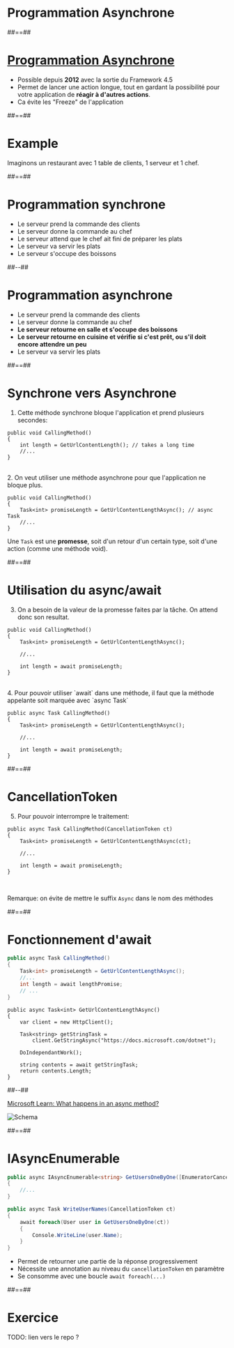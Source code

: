 <!-- .slide: class="transition bg-blue" -->

# Programmation Asynchrone

##==##

# [Programmation Asynchrone](https://learn.microsoft.com/en-us/dotnet/csharp/asynchronous-programming/)

- Possible depuis **2012** avec la sortie du Framework 4.5
- Permet de lancer une action longue,
  tout en gardant la possibilité pour votre application de **réagir à d'autres actions**.
- Ca évite les "Freeze" de l'application

##==## 

# Example

Imaginons un restaurant avec 1 table de clients, 1 serveur et 1 chef.

##==##

<!-- .slide: class="two-column" data-background="#2c3c4e"-->
# Programmation **synchrone**
- Le serveur prend la commande des clients
- Le serveur donne la commande au chef
- Le serveur attend que le chef ait fini de préparer les plats
- Le serveur va servir les plats
- Le serveur s'occupe des boissons
<!-- .element: class="list-fragment" -->

##--##
# Programmation **asynchrone**
- Le serveur prend la commande des clients
- Le serveur donne la commande au chef
- **Le serveur retourne en salle et s'occupe des boissons**
- **Le serveur retourne en cuisine et vérifie si c'est prêt, ou s'il doit encore attendre un peu**
- Le serveur va servir les plats
<!-- .element: class="list-fragment" -->

##==## 

# Synchrone vers Asynchrone

1. Cette méthode synchrone bloque l'application et prend plusieurs secondes:

```csharp[]
public void CallingMethod()
{
    int length = GetUrlContentLength(); // takes a long time
    //...
}
```

<br /> 

<div class="fragment"> 
2. On veut utiliser une méthode asynchrone pour que l'application ne bloque plus.

```csharp[1-5|3]
public void CallingMethod()
{
    Task<int> promiseLength = GetUrlContentLengthAsync(); // async Task
    //...
}
```
Une `Task` est une **promesse**, soit d'un retour d'un certain type, soit d'une action (comme une méthode void).
</div>

##==##

# Utilisation du async/await

3. On a besoin de la valeur de la promesse faites par la tâche. On attend donc son resultat.

```csharp[1-8|7]
public void CallingMethod()
{
    Task<int> promiseLength = GetUrlContentLengthAsync();

    //...

    int length = await promiseLength;
}
```

<br /> 

<div class="fragment"> 
4. Pour pouvoir utiliser `await` dans une méthode, il faut que la méthode appelante soit marquée avec `async Task`

```csharp[1-8|1]
public async Task CallingMethod()
{
    Task<int> promiseLength = GetUrlContentLengthAsync();

    //...

    int length = await promiseLength;
}
```
</div>

##==##

# CancellationToken

5. Pour pouvoir interrompre le traitement:

```csharp[1-8|1-3]
public async Task CallingMethod(CancellationToken ct)
{
    Task<int> promiseLength = GetUrlContentLengthAsync(ct);

    //...

    int length = await promiseLength;
}
```

<br /> 

Remarque: on évite de mettre le suffix `Async` dans le nom des méthodes

##==##

# Fonctionnement d'await

```csharp
public async Task CallingMethod()
{
    Task<int> promiseLength = GetUrlContentLengthAsync();
    //...
    int length = await lengthPromise;
    // ...
}
```

```csharp[1-12|3|5-6|8|10|10-12|1-12]
public async Task<int> GetUrlContentLengthAsync()
{
    var client = new HttpClient();
    
    Task<string> getStringTask = 
        client.GetStringAsync("https://docs.microsoft.com/dotnet");

    DoIndependantWork();

    string contents = await getStringTask;
    return contents.Length;
}
```

##--## 

<!-- .slide: class="two-column" data-background="#2c3c4e"-->
[Microsoft Learn: What happens in an async method?](https://learn.microsoft.com/en-us/dotnet/csharp/asynchronous-programming/task-asynchronous-programming-model#BKMK_WhatHappensUnderstandinganAsyncMethod)

![Schema](https://learn.microsoft.com/en-us/dotnet/csharp/asynchronous-programming/media/task-asynchronous-programming-model/navigation-trace-async-program.png)

##==##
 
# IAsyncEnumerable

```csharp
public async IAsyncEnumerable<string> GetUsersOneByOne([EnumeratorCancellation] CancellationToken ct)
{ 
    //...
}

public async Task WriteUserNames(CancellationToken ct)
{
    await foreach(User user in GetUsersOneByOne(ct))
    {
        Console.WriteLine(user.Name);
    }
}
```

- Permet de retourner une partie de la réponse progressivement
- Nécessite une annotation au niveau du `cancellationToken` en paramètre
- Se consomme avec une boucle `await foreach(...)`

##==## 

<!-- .slide: class="exercice" -->
# Exercice

TODO: lien vers le repo ?


